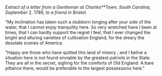 *Extract of a letter from a Gentleman at Charles**Town, South Carolina, September* 2, 1789, *to a friend in Bristol.*"My inclination has taken such a stubborn longing after your side of the
                    water, that I cannot enjoy tranquility here. So very wretched
                    have I been at times, that I can hardly support the regret I feel,
                    that I ever changed the bright and alluring varieties of cultivation
                    England, for the dreary the desolate scenes of America."Happy are those who have quitted this land of misery ; and I belive a
                    situation here is not found enviable by the greatest patriots in the State.
                    They are all in the secret, sighing for the comforts of Old
                    England. A bare pittance there, would be preferable to the largest
                    possessions here."